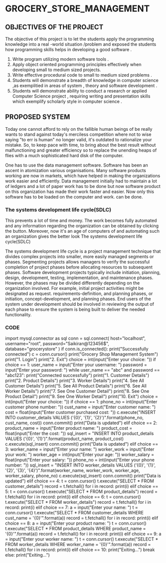 # GROCERY_STORE_MANAGEMENT
## OBJECTIVES OF THE PROJECT 
   The objective of this project is to let the students apply the programming knowledge into a real -world situation /problem and exposed the students how programming skills helps in developing a good software .
1.	Write program utilizing modern software tools .
2.	Apply object oriented programming principles effectively when developing small to medium sized projects.
3.	Write effective procedural code to small to medium sized problems .
4.	Students will demonstrate a breadth of knowledge  in computer science ,as exemplitied in areas of system , theory and software development .
5.	Students will demonstrate ability to conduct a research  or applied Computer Science project , requiring  writing and presentation skills which exemplify scholarly style in computer science .

## PROPOSED SYSTEM

Today one cannot afford to rely on the fallible human beings of be really wants to stand against today's merciless competition where not to wise saying "to err is human" no longer valid, it's outdated to rationalize your mistake. So, to keep pace with time, to bring about the best result without malfunctioning and greater efficiency so to replace the unending heaps of flies with a much sophisticated hard disk of the computer.

One has to use the data management software. Software has been an ascent in atomization various organisations. Many software products working are now in markets, which have helped in making the organizations work easier and efficiently. Data management initially had to maintain a lot of ledgers and a lot of paper work has to be done but now software product on this organization has made their work faster and easier. Now only this software has to be loaded on the computer and work. can be done.

### The systems development life  cycle(SDLC)

This prevents a lot of time and money. The work becomes fully automated and any information regarding the organization can be obtained by clicking the button. Moreover, now it's an age of computers of and automating such an organization gives the better look
The systems development life  cycle(SDLC)

The systems development life cycle is a project management technique that divides complex projects into smaller, more easily managed segments or phases. Segmenting projects allows managers to verify the successful completion of project phases before allocating resources to subsequent phases.
Software development projects typically include initiation, planning, design, development, testing, implementation, and maintenance phases. However, the phases may be divided differently depending on the organization involved.
For example, initial project activities might be designated as request. requirements-definition, and planning phases, or initiation, concept-development, and planning phases. End users of the system under development should be involved in reviewing the output of each phase to ensure the system is being built to deliver the needed functionality.
### CODE
import mysql.connector as sql
conn = sql.connect(
    host="localhost",
    username="root",
    password="Saikiran@123456$",
    database="grocerystore"
)
if conn.is_connected():
    print("Successfully connected")
c = conn.cursor()
print("Grocery Shop Management System")
print("1. Login")
print("2. Exit")
choice = int(input("Enter your choice: "))
if choice == 1:
    user_name = input("Enter your username: ")
    password = input("Enter your password: ")
    while user_name == "abc" and password == "abc123":
        print("Connected successfully")
        print("1. Customer Details")
        print("2. Product Details")
        print("3. Worker Details")
        print("4. See All Customer Details")
        print("5. See All Product Details")
        print("6. See All Worker Details")
        print("7. See One Customer Detail")
        print("8. See One Product Detail")
        print("9. See One Worker Detail")
        print("10. Exit")
        choice = int(input("Enter your choice: "))
        if choice == 1:
            phone_no = int(input("Enter customer phone number: "))
            cust_name = input("Enter customer name: ")
            cost = float(input("Enter customer purchased cost: "))
            c.execute("INSERT INTO customer_details VALUES ('{0}', '{1}', '{2}')".format(phone_no, cust_name, cost))
            conn.commit()
            print("Data is updated")
        elif choice == 2:
            product_name = input("Enter product name: ")
            product_cost = float(input("Enter the cost: "))
            sql_insert = "INSERT INTO product_details VALUES ('{0}', '{1}')".format(product_name, product_cost)
            c.execute(sql_insert)
            conn.commit()
            print("Data is updated")
        elif choice == 3:
            worker_name = input("Enter your name: ")
            worker_work = input("Enter your work: ")
            worker_age = int(input("Enter your age: "))
            worker_salary = float(input("Enter your salary: "))
            phone_no = int(input("Enter your phone number: "))
            sql_insert = "INSERT INTO worker_details VALUES ('{0}', '{1}', '{2}', '{3}', '{4}')".format(worker_name, worker_work, worker_age, worker_salary, phone_no)
            c.execute(sql_insert)
            conn.commit()
            print("Data is updated")
        elif choice == 4:
            t = conn.cursor()
            t.execute("SELECT * FROM customer_details")
            record = t.fetchall()
            for i in record:
                print(i)
        elif choice == 5:
            t = conn.cursor()
            t.execute("SELECT * FROM product_details")
            record = t.fetchall()
            for i in record:
                print(i)
        elif choice == 6:
            t = conn.cursor()
            t.execute("SELECT * FROM worker_details")
            record = t.fetchall()
            for i in record:
                print(i)
        elif choice == 7:
            a = input("Enter your name: ")
            t = conn.cursor()
            t.execute("SELECT * FROM customer_details WHERE cust_name = '{0}'".format(a))
            record = t.fetchall()
            for i in record:
                print(i)
        elif choice == 8:
            a = input("Enter your product name: ")
            t = conn.cursor()
            t.execute("SELECT * FROM product_details WHERE product_name = '{0}'".format(a))
            record = t.fetchall()
            for i in record:
                print(i)
        elif choice == 9:
            a = input("Enter your worker name: ")
            t = conn.cursor()
            t.execute("SELECT * FROM worker_details WHERE worker_name = '{0}'".format(a))
            record = t.fetchall()
            for i in record:
                print(i)
        elif choice == 10:
            print("Exiting...")
            break
else:
    print("Exiting...")

